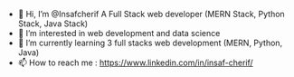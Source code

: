 - 👋 Hi, I’m @Insafcherif A Full Stack web developer (MERN Stack, Python Stack, Java Stack)
- 👀 I’m interested in web development and data science 
- 🌱 I’m currently learning  3 full stacks web development (MERN, Python, Java)
- 📫 How to reach me : https://www.linkedin.com/in/insaf-cherif/

<!---
Insafcherif/Insafcherif is a ✨ special ✨ repository because its `README.md` (this file) appears on your GitHub profile.
You can click the Preview link to take a look at your changes.
--->
